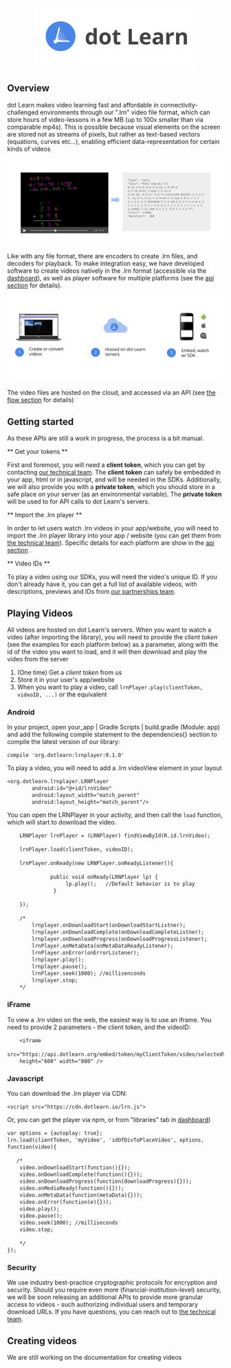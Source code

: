 
<img src="img/title.svg" alt="Drawing" style="height: 150px; display: block; margin: auto;"/>


## Overview

dot Learn makes video learning fast and affordable in connectivity-challenged environments through our ".lrn" video file format, which can store hours of video-lessons in a few MB (up to 100x smaller than via comparable mp4s).
This is possible because visual elements on the screen are stored not as streams of pixels, but rather as text-based vectors (equations, curves etc...), enabling efficient data-representation for certain kinds of videos

![Vector-Based](img/vector.svg)

Like with any file format, there are encoders to create .lrn files, and decoders for playback. To make integration easy, we have developed software to create videos natively in the .lrn format (accessible via the [dashboard](https://dashboard.dotlearn.io)), as well as player software for multiple platforms (see the [api section](#playing-videos) for details).

![Vector-Based](img/flow.svg)

The video files are hosted on the cloud, and accessed via an API (see [the flow section](#playing-videos) for details)

## Getting started

As these APIs are still a work in progress, the process is a bit manual.

** Get your tokens **

First and foremost, you will need a **client token**, which you can get by contacting [our technical team](mailto:sam@dotlearn.org). The **client token** can safely be embedded in your app, html or in javascript, and will be needed in the SDKs.  Additionally, we will also provide you with a **private token**, which you should store in a safe place on your server (as an environmental variable). The **private token** will be used to for API calls to dot Learn's servers.

** Import the .lrn player **

In order to let users watch .lrn videos in your app/website, you will need to import the .lrn player library into your app / website (you can get them from [the technical team](mailto:sam@dotlearn.org)). Specific details for each platform are show in the [api section](#playing-videos) .

** Video IDs **

To play a video using our SDKs, you will need the video's unique ID. If you don't already have it, you can get a full list of available videos, with descriptions, previews and IDs from [our partnerships team](mailto:tunde@dotlearn.org).


## Playing Videos

All videos are hosted on dot Learn's servers. When you want to watch a video (after importing the library), you will need to provide the _client token_ (see the examples for each platform below) as a parameter, along with the id of the video you want to load, and it will then download and play the video from the server

1. (One time) Get a _client token_ from us
2. Store it in your user's app/website
3. When you want to play a video, call `lrnPlayer.play(clientToken, videoID, ...)` or the equivalent


### Android

In your project, open your_app | Gradle Scripts | build.gradle (Module: app) and add the following compile statement to the dependencies{} section to compile the latest version of our library:

    compile 'org.dotlearn:lrnplayer:0.1.0'

To play a video, you will need to add a .lrn videoView element in your layout

    <org.dotlearn.lrnplayer.LRNPlayer
            android:id="@+id/lrnVideo"
            android:layout_width="match_parent"
            android:layout_height="match_parent"/>


You can open the LRNPlayer in your activity, and then call the `load` function, which will start to download the video.

        LRNPlayer lrnPlayer = (LRNPlayer) findViewById(R.id.lrnVideo);

        lrnPlayer.load(clientToken, videoID);

        lrnPlayer.onReady(new LRNPlayer.onReadyListener(){

                  public void onReady(LRNPlayer lp) {
                       lp.play();   //Default behavior is to play
                   }

        });

        /*
            lrnplayer.onDownloadStart(onDownloadStartListner);
            lrnplayer.onDownloadComplete(onDownloadCompleteListner);
            lrnplayer.onDownloadProgress(onDownloadProgressListener);
            lrnPlayer.onMetaData(onMetaDataReadyListener);
            lrnPlayer.onError(onErrorListener);
            lrnplayer.play();
            lrnplayer.pause();
            lrnPlayer.seek(1000); //millisenconds
            lrnplayer.stop;
        */
### iFrame

To view a .lrn video on the web, the easiest way is to use an iframe. You need to provide 2 parameters - the client token, and the videoID:

        <iframe
        src="https://api.dotlearn.org/embed/token/myClientToken/video/selectedVideoID"
        height="600" width="800" />



### Javascript

You can download the .lrn player via CDN:

    <script src="https://cdn.dotlearn.io/lrn.js">

Or, you can get the player via npm, or from "libraries" tab in [dashboard](https://dashboard.dotlearn.io))




    var options = {autoplay: true};
    lrn.load(clientToken, 'myVideo', 'idOfDivToPlaceVideo', options, function(video){

       /*
        video.onDownloadStart(function(){});
        video.onDownloadComplete(function(){}));
        video.onDownloadProgress(function(downloadProgress){}));
        video.onMediaReady(function(){}));
        video.onMetaData(function(metaData){}));
        video.onError(function(e){}));
        video.play();
        video.pause();
        video.seek(1000); //milliseconds
        video.stop;

        */
    });


### Security

We use industry best-practice cryptographic protocols for encryption and security. Should you require even more (financial-institution-level) security, we will be soon releasing an additional APIs to provide more granular access to videos - such authorizing individual users and temporary download URLs. If you have questions, you can reach out to [the technical team](mailto:sam@dotlearn.org).


## Creating videos

We are still working on the documentation for creating videos



